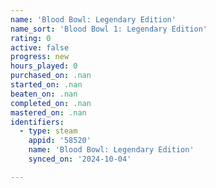 ```yaml
---
name: 'Blood Bowl: Legendary Edition'
name_sort: 'Blood Bowl 1: Legendary Edition'
rating: 0
active: false
progress: new
hours_played: 0
purchased_on: .nan
started_on: .nan
beaten_on: .nan
completed_on: .nan
mastered_on: .nan
identifiers:
  - type: steam
    appid: '58520'
    name: 'Blood Bowl: Legendary Edition'
    synced_on: '2024-10-04'

---
```

